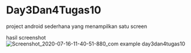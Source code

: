 # Day3Dan4Tugas10
project android sederhana yang menampilkan satu screen


hasil screenshot
![Screenshot_2020-07-16-11-40-51-880_com example day3dan4tugas10](https://user-images.githubusercontent.com/67503012/87633811-41a2c780-c766-11ea-9a3d-56c3419ae109.png)
